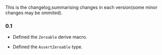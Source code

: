 This is the changelog,summarising changes in each version(some minor changes may be ommited).

### 0.1

- Defined the `Zeroable` derive macro.

- Defined the `AssertZeroable` type.

